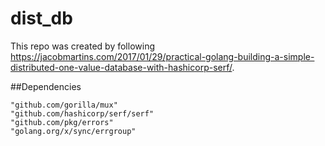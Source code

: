 # dist_db
This repo was created by following https://jacobmartins.com/2017/01/29/practical-golang-building-a-simple-distributed-one-value-database-with-hashicorp-serf/.


##Dependencies
```
"github.com/gorilla/mux"
"github.com/hashicorp/serf/serf"
"github.com/pkg/errors"
"golang.org/x/sync/errgroup"
```